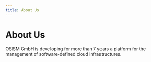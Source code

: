```yaml
---
title: About Us
---
```

# About Us

OSISM GmbH is developing for more than 7 years a platform for the management of
software-defined cloud infrastructures.
